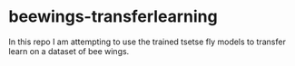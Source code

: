 # beewings-transferlearning
In this repo I am attempting to use the trained tsetse fly models to transfer learn on a dataset of bee wings. 
